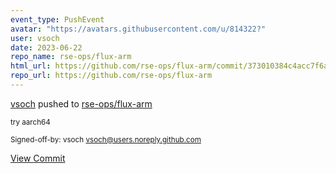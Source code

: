 ```yaml
---
event_type: PushEvent
avatar: "https://avatars.githubusercontent.com/u/814322?"
user: vsoch
date: 2023-06-22
repo_name: rse-ops/flux-arm
html_url: https://github.com/rse-ops/flux-arm/commit/373010384c4acc7f6a13686a129d0212cc719a9b
repo_url: https://github.com/rse-ops/flux-arm
---
```


<a href='https://github.com/vsoch' target='_blank'>vsoch</a> pushed to <a href='https://github.com/rse-ops/flux-arm' target='_blank'>rse-ops/flux-arm</a>

<small>try aarch64

Signed-off-by: vsoch <vsoch@users.noreply.github.com></small>

<a href='https://github.com/rse-ops/flux-arm/commit/373010384c4acc7f6a13686a129d0212cc719a9b' target='_blank'>View Commit</a>